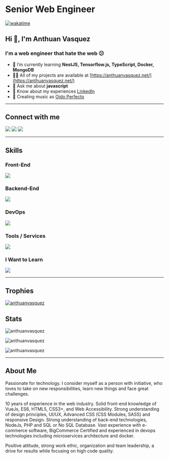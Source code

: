 # Senior Web Engineer

[![wakatime](https://wakatime.com/badge/user/64dcd9f5-b76b-4def-8fea-8020ebac03de.svg)](https://wakatime.com/@64dcd9f5-b76b-4def-8fea-8020ebac03de)

## Hi 👋, I'm Anthuan Vasquez
### I'm a web engineer that hate the web 😕

- 🌱 I’m currently learning **NestJS, Tensorflow.js, TypeScript, Docker, MongoDB**
- 👨‍💻 All of my projects are available at [https://anthuanvasquez.net/](https://anthuanvasquez.net/)
- 💬 Ask me about **javascript**
- 📄 Know about my experiences [LinkedIn](https://www.linkedin.com/in/anthuanvasquez/)
- 🎹 Creating music as [Oido Perfecto](https://oidoperfecto.net/)

<hr />

## Connect with me

<p align="left">
<a href="https://codepen.io/oidoperfecto" target="blank"><img src="https://skillicons.dev/icons?i=codepen" /></a>
<a href="https://linkedin.com/in/anthuanvasquez" target="blank"><img src="https://skillicons.dev/icons?i=linkedin" /></a>
<a href="https://stackoverflow.com/users/1639771" target="blank"><img src="https://skillicons.dev/icons?i=stackoverflow" /></a>
</p>

<hr />

## Skills

### Front-End

<p align="lef">
  <a href="https://skillicons.dev">
    <img src="https://skillicons.dev/icons?i=bootstrap,css,sass,html,javascript,vue,webpack,wordpress,jquery" />
  </a>
</p>

### Backend-End

<p align="lef">
  <a href="https://skillicons.dev">
    <img src="https://skillicons.dev/icons?i=express,graphql,laravel,mongodb,mysql,nodejs,nuxtjs,php" />
  </a>
</p>

### DevOps

<p align="lef">
  <a href="https://skillicons.dev">
    <img src="https://skillicons.dev/icons?i=bash,docker,git,linux,cloudflare,nginx" />
  </a>
</p>

### Tools / Services

<p align="lef">
  <a href="https://skillicons.dev">
    <img src="https://skillicons.dev/icons?i=github,vscode,ps" />
  </a>
</p>

### I Want to Learn

<p align="lef">
  <a href="https://skillicons.dev">
    <img src="https://skillicons.dev/icons?i=nestjs,typescript,tensorflow" />
  </a>
</p>


<hr />

## Trophies

<p align="left"> <a href="https://github.com/ryo-ma/github-profile-trophy"><img src="https://github-profile-trophy.vercel.app/?username=anthuanvasquez&theme=tokyonight&no-frame=false&no-bg=false&margin-w=4" alt="anthuanvasquez" /></a> </p>


## Stats

<p><img src="https://github-readme-stats.vercel.app/api/top-langs?username=anthuanvasquez&show_icons=true&locale=en&layout=compact&theme=tokyonight&include_all_commits=true&count_private=true" alt="anthuanvasquez" /></p>

<p><img src="https://github-readme-stats.vercel.app/api?username=anthuanvasquez&show_icons=true&locale=en&theme=tokyonight&include_all_commits=true&count_private=true" alt="anthuanvasquez" /></p>

<p><img src="https://github-readme-streak-stats.herokuapp.com/?user=anthuanvasquez&theme=tokyonight" alt="anthuanvasquez" /></p>

<hr />

## About Me
Passionate for technology. I consider myself as a person with initiative, who loves to take on new responsibilities, learn new things and face great challenges.

10 years of experience in the web industry. Solid front-end knowledge of VueJs, ES6, HTML5, CSS3+, and Web Accessibility. Strong understanding of design principles, UI/UX, Advanced CSS (CSS Modules, SASS) and responsive Design. Strong understanding of back-end technologies, NodeJs, PHP and SQL or No SQL Database. Vast experience with e-commerce software, BigCommerce Certified and experienced in devops technologies including microservices architecture and docker.

Positive attitude, strong work ethic, organization and team leadership, a drive for results while focusing on high code quality.
